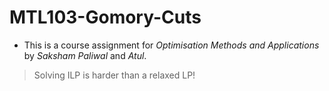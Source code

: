 # MTL103-Gomory-Cuts

- This is a course assignment for _Optimisation Methods and Applications_ by *Saksham Paliwal* and *Atul*.

> Solving ILP is harder than a relaxed LP!